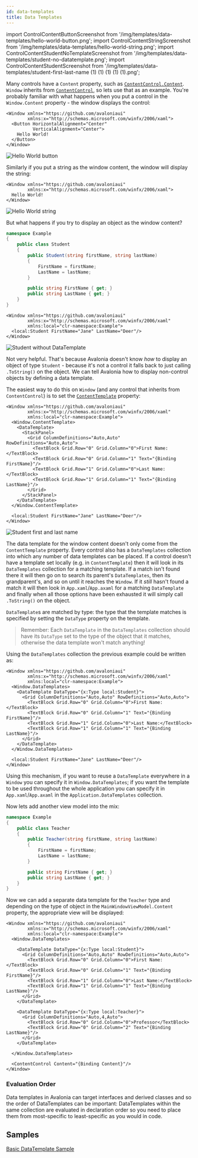 ```yaml
---
id: data-templates
title: Data Templates
---
```


import ControlContentButtonScreenshot from '/img/templates/data-templates/hello-world-button.png';
import ControlContentStringScreenshot from '/img/templates/data-templates/hello-world-string.png';
import ControlContentStudentNoTemplateScreenshot from '/img/templates/data-templates/student-no-datatemplate.png';
import ControlContentStudentScreenshot from '/img/templates/data-templates/student-first-last-name (1) (1) (1) (1) (1).png';

Many controls have a `Content` property, such as [`ContentControl.Content`](http://reference.avaloniaui.net/api/Avalonia.Controls/ContentControl/4B02A756). `Window` inherits from [`ContentControl`](../controls/contentcontrol), so lets use that as an example. You're probably familiar with what happens when you put a control in the `Window.Content` property - the window displays the control:

```markup
<Window xmlns="https://github.com/avaloniaui"
        xmlns:x="http://schemas.microsoft.com/winfx/2006/xaml">
  <Button HorizontalAlignment="Center"
          VerticalAlignment="Center">
    Hello World!
  </Button>
</Window>
```

<img className="center" src={ControlContentButtonScreenshot} alt="Hello World button" />

Similarly if you put a string as the window content, the window will display the string:

```markup
<Window xmlns="https://github.com/avaloniaui"
        xmlns:x="http://schemas.microsoft.com/winfx/2006/xaml">
  Hello World!
</Window>
```

<img className="center" src={ControlContentStringScreenshot} alt="Hello World string" />

But what happens if you try to display an object as the window content?

```csharp
namespace Example
{
    public class Student
    {
        public Student(string firstName, string lastName)
        {
            FirstName = firstName;
            LastName = lastName;
        }

        public string FirstName { get; }
        public string LastName { get; }
    }
}
```

```markup
<Window xmlns="https://github.com/avaloniaui"
        xmlns:x="http://schemas.microsoft.com/winfx/2006/xaml"
        xmlns:local="clr-namespace:Example">
  <local:Student FirstName="Jane" LastName="Deer"/>
</Window>
```

<img className="center" src={ControlContentStudentNoTemplateScreenshot} alt="Student without DataTemplate" />

Not very helpful. That's because Avalonia doesn't know _how_ to display an object of type `Student` - because it's not a control it falls back to just calling `.ToString()` on the object. We can tell Avalonia how to display non-control objects by defining a data template.

The easiest way to do this on `Window` (and any control that inherits from `ContentControl`) is to set the [`ContentTemplate`](http://reference.avaloniaui.net/api/Avalonia.Controls/ContentControl/7AA9343E) property:

```markup
<Window xmlns="https://github.com/avaloniaui"
        xmlns:x="http://schemas.microsoft.com/winfx/2006/xaml"
        xmlns:local="clr-namespace:Example">
  <Window.ContentTemplate>
    <DataTemplate>
      <StackPanel>
        <Grid ColumnDefinitions="Auto,Auto" RowDefinitions="Auto,Auto">
          <TextBlock Grid.Row="0" Grid.Column="0">First Name:</TextBlock>
          <TextBlock Grid.Row="0" Grid.Column="1" Text="{Binding FirstName}"/>
          <TextBlock Grid.Row="1" Grid.Column="0">Last Name:</TextBlock>
          <TextBlock Grid.Row="1" Grid.Column="1" Text="{Binding LastName}"/>
        </Grid>
      </StackPanel>
    </DataTemplate>
  </Window.ContentTemplate>

  <local:Student FirstName="Jane" LastName="Deer"/>
</Window>
```

<img className="center" src={ControlContentStudentScreenshot} alt="Student first and last name" />

The data template for the window content doesn't only come from the `ContentTemplate` property. Every control also has a `DataTemplates` collection into which any number of data templates can be placed. If a control doesn't have a template set locally (e.g. in `ContentTemplate`) then it will look in its `DataTemplates` collection for a matching template. If a match isn't found there it will then go on to search its parent's `DataTemplates`, then its grandparent's, and so on until it reaches the `Window`. If it _still_ hasn't found a match it will then look in `App.xaml`/`App.axaml` for a matching `DataTemplate` and finally when all those options have been exhausted it will simply call `.ToString()` on the object.

`DataTemplate`s are matched by type: the type that the template matches is specified by setting the `DataType` property on the template.

> Remember: Each `DataTemplate` in the `DataTemplates` collection should have its `DataType` set to the type of the object that it matches, otherwise the data template won't match anything!

Using the `DataTemplates` collection the previous example could be written as:

```markup
<Window xmlns="https://github.com/avaloniaui"
        xmlns:x="http://schemas.microsoft.com/winfx/2006/xaml"
        xmlns:local="clr-namespace:Example">
  <Window.DataTemplates>
    <DataTemplate DataType="{x:Type local:Student}">
      <Grid ColumnDefinitions="Auto,Auto" RowDefinitions="Auto,Auto">
        <TextBlock Grid.Row="0" Grid.Column="0">First Name:</TextBlock>
        <TextBlock Grid.Row="0" Grid.Column="1" Text="{Binding FirstName}"/>
        <TextBlock Grid.Row="1" Grid.Column="0">Last Name:</TextBlock>
        <TextBlock Grid.Row="1" Grid.Column="1" Text="{Binding LastName}"/>
      </Grid>
    </DataTemplate>
  </Window.DataTemplates>

  <local:Student FirstName="Jane" LastName="Deer"/>
</Window>
```

Using this mechanism, if you want to reuse a `DataTemplate` everywhere in a `Window` you can specify it in `Window.DataTemplates`; if you want the template to be used throughout the whole application you can specify it in `App.xaml`/`App.axaml` in the `Application.DataTemplates` collection.

Now lets add another view model into the mix:

```csharp
namespace Example
{
    public class Teacher
    {
        public Teacher(string firstName, string lastName)
        {
            FirstName = firstName;
            LastName = lastName;
        }

        public string FirstName { get; }
        public string LastName { get; }
    }
}
```

Now we can add a separate data template for the `Teacher` type and depending on the type of object in the `MainWindowViewModel.Content` property, the appropriate view will be displayed:

```markup
<Window xmlns="https://github.com/avaloniaui"
        xmlns:x="http://schemas.microsoft.com/winfx/2006/xaml"
        xmlns:local="clr-namespace:Example">
  <Window.DataTemplates>

    <DataTemplate DataType="{x:Type local:Student}">
      <Grid ColumnDefinitions="Auto,Auto" RowDefinitions="Auto,Auto">
        <TextBlock Grid.Row="0" Grid.Column="0">First Name:</TextBlock>
        <TextBlock Grid.Row="0" Grid.Column="1" Text="{Binding FirstName}"/>
        <TextBlock Grid.Row="1" Grid.Column="0">Last Name:</TextBlock>
        <TextBlock Grid.Row="1" Grid.Column="1" Text="{Binding LastName}"/>
      </Grid>
    </DataTemplate>

    <DataTemplate DataType="{x:Type local:Teacher}">
      <Grid ColumnDefinitions="Auto,4,Auto">
        <TextBlock Grid.Row="0" Grid.Column="0">Professor</TextBlock>
        <TextBlock Grid.Row="0" Grid.Column="2" Text="{Binding LastName}"/>
      </Grid>
    </DataTemplate>

  </Window.DataTemplates>

  <ContentControl Content="{Binding Content}"/>
</Window>
```

### Evaluation Order

Data templates in Avalonia can target interfaces and derived classes and so the order of DataTemplates can be important: DataTemplates within the same collection are evaluated in declaration order so you need to place them from most-specific to least-specific as you would in code.

## Samples

[Basic DataTemplate Sample](https://github.com/AvaloniaUI/Avalonia.Samples/tree/main/src/Avalonia.Samples/DataTemplates/BasicDataTemplateSample)